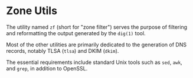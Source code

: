 # Zone Utils

The utility named `zf` (short for "zone filter") serves the purpose of
filtering and reformatting the output generated by the `dig(1)` tool.

Most of the other utilities are primarily dedicated to the generation of
DNS records, notably TLSA (`tlsa`) and DKIM (`dkim`).

The essential requirements include standard Unix tools such as `sed`,
`awk`, and `grep`, in addition to OpenSSL.
